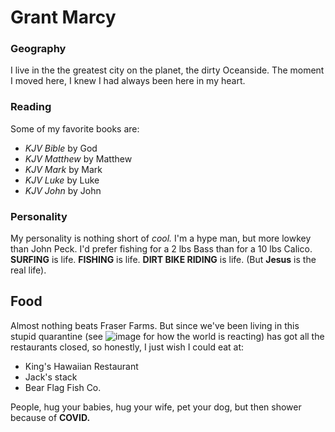 # Grant Marcy 

### Geography 

I live in the the greatest city on the planet, the dirty Oceanside. The moment I moved here, I knew I had always been here in my heart. 

### Reading 

Some of my favorite books are: 

- *KJV Bible* by God
- *KJV Matthew* by Matthew 
- *KJV Mark* by Mark 
- *KJV Luke* by Luke 
- *KJV John* by John 

### Personality

My personality is nothing short of *cool.* I'm a hype man, but more lowkey than John Peck. I'd prefer fishing for a 2 lbs Bass than for a 10 lbs Calico. **SURFING** is life. **FISHING** is life. **DIRT BIKE RIDING** is life. (But **Jesus** is the real life).    


## Food

Almost nothing beats Fraser Farms. But since we've been living in this stupid quarantine (see ![image](https://giphy.com/explore/were-all-gonna-die) for how the world is reacting) has got all the restaurants closed, so honestly, I just wish I could eat at: 

- King's Hawaiian Restaurant 
- Jack's stack
- Bear Flag Fish Co. 

 
People, hug your babies, hug your wife, pet your dog, but then shower because of **COVID.**


